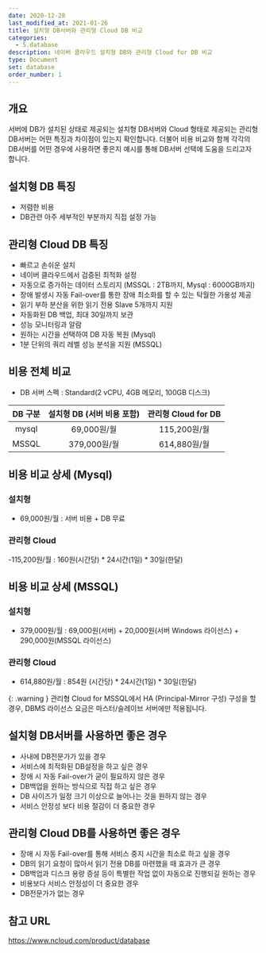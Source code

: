 ```yaml
---
date: 2020-12-28
last_modified_at: 2021-01-26
title: 설치형 DB서버와 관리형 Cloud DB 비교
categories:
  - 5.database
description: 네이버 클라우드 설치형 DB와 관리형 Cloud for DB 비교
type: Document
set: database
order_number: 1
---
```

## 개요
서버에 DB가 설치된 상태로 제공되는 설치형 DB서버와 Cloud 형태로 제공되는 관리형 DB서버는 어떤 특징과 차이점이 있는지 확인합니다.
더불어 비용 비교와 함께 각각의 DB서버를 어떤 경우에 사용하면 좋은지 예시를 통해 DB서버 선택에 도움을 드리고자 합니다.


## 설치형 DB  특징
- 저렴한 비용
- DB관련 아주 세부적인 부분까지 직접 설정 가능

## 관리형 Cloud DB 특징
- 빠르고 손쉬운 설치
- 네이버 클라우드에서 검증된 최적화 설정
- 자동으로 증가하는 데이터 스토리지 (MSSQL : 2TB까지, Mysql : 6000GB까지)
- 장애 발생시 자동 Fail-over를 통한 장애 최소화를 할 수 있는 탁월한 가용성 제공
- 읽기 부하 분산을 위한 읽기 전용 Slave 5개까지 지원
- 자동화된 DB 백업, 최대 30일까지 보관
- 성능 모니터링과 알람
- 원하는 시간을 선택하여 DB 자동 복원 (Mysql)
- 1분 단위의 쿼리 레벨 성능 분석을 지원 (MSSQL)

## 비용 전체 비교
- DB 서버 스펙 : Standard(2 vCPU, 4GB 메모리, 100GB 디스크)

| DB 구분 | 설치형 DB (서버 비용 포함) | 관리형 Cloud for DB  |
| :----: | :----: | :----: |
| mysql | 69,000원/월 | 115,200원/월 |
| MSSQL | 379,000원/월 | 614,880원/월 |


## 비용 비교 상세 (Mysql)

### 설치형
- 69,000원/월 : 서버 비용 + DB 무료

### 관리형 Cloud
-115,200원/월 : 160원(시간당) * 24시간(1일) * 30일(한달) 


## 비용 비교 상세 (MSSQL)

### 설치형
- 379,000원/월 : 69,000원(서버) + 20,000원(서버 Windows 라이선스) + 290,000원(MSSQL 라이선스)


### 관리형 Cloud
- 614,880원/월 : 854원 (시간당) * 24시간(1일) * 30일(한달)

{: .warning }
관리형 Cloud for MSSQL에서 HA (Principal-Mirror 구성) 구성을 할 경우, DBMS 라이선스 요금은 마스터/슬레이브 서버에만 적용됩니다.


## 설치형 DB서버를 사용하면 좋은 경우
- 사내에 DB전문가가 있을 경우
- 서비스에 최적화된 DB설정을 하고 싶은 경우
- 장애 시 자동 Fail-over가 굳이 필요하지 않은 경우
- DB백업을 원하는 방식으로 직접 하고 싶은 경우
- DB 사이즈가 일정 크기 이상으로 늘어나는 것을 원하지 않는 경우
- 서비스 안정성 보다 비용 절감이 더 중요한 경우


## 관리형 Cloud DB를 사용하면 좋은 경우
- 장애 시 자동 Fail-over를 통해 서비스 중지 시간을 최소로 하고 싶을 경우
- DB의 읽기 요청이 많아서 읽기 전용 DB를 마련했을 때 효과가 큰 경우
- DB백업과 디스크 용량 증설 등이 특별한 작업 없이 자동으로 진행되길 원하는 경우
- 비용보다 서비스 안정성이 더 중요한 경우
- DB전문가가 없는 경우



## 참고 URL
<a href="https://www.ncloud.com/product/database" target="_blank" style="word-break:break-all;">https://www.ncloud.com/product/database</a>
